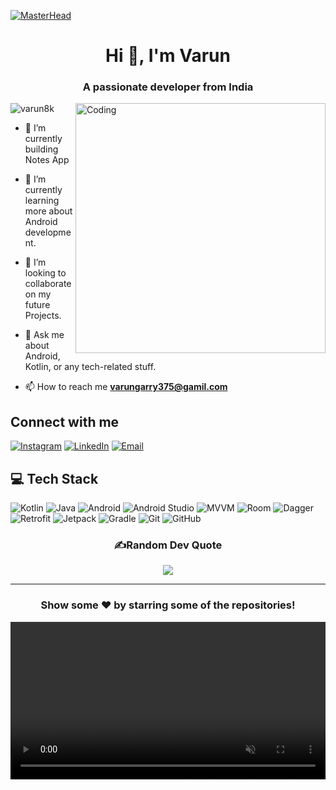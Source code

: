 [![MasterHead](https://mir-s3-cdn-cf.behance.net/project_modules/max_1200/54b6c068097599.5b50bca476b9b.gif)](https://varun8k.io)

<h1 align="center">Hi 👋, I'm Varun</h1>
<h3 align="center">A passionate developer from India</h3>
<img align="right" alt="Coding" width="400" src="https://c.tenor.com/2uyENRmiUt0AAAAC/coding.gif">
<p align="left"> <img src="https://komarev.com/ghpvc/?username=varun8k&label=Profile%20views&color=0e75b6&style=flat"
        alt="varun8k" /> </p>

- 🔭 I’m currently building Notes App
  
- 🌱 I’m currently learning more about Android development.
  
- 👯 I’m looking to collaborate on my future Projects.
  
- 💬 Ask me about Android, Kotlin, or any tech-related stuff.

- 📫 How to reach me **varungarry375@gamil.com**


<div></div>

## Connect with me

[![Instagram](https://img.shields.io/badge/Instagram-E4405F?style=for-the-badge&logo=instagram&logoColor=white)](https://www.instagram.com/varun_78/) [![LinkedIn](https://img.shields.io/badge/LinkedIn-0077B5?style=for-the-badge&logo=linkedin&logoColor=white)](https://www.linkedin.com/in/varun-garry-a67958289/) [![Email](https://img.shields.io/badge/Email-YourEmail?style=for-the-badge&logo=gmail&logoColor=white)](mailto:varungarry375@gmail.com)

<div></div>

## 💻 Tech Stack

![Kotlin](https://img.shields.io/badge/kotlin-%230095D5.svg?style=for-the-badge&logo=kotlin&logoColor=white)   ![Java](https://img.shields.io/badge/java-%23ED8B00.svg?style=for-the-badge&logo=java&logoColor=white) ![Android](https://img.shields.io/badge/Android-%3DDC84.svg?style=for-the-badge&logo=android&logoColor=white) ![Android Studio](https://img.shields.io/badge/Android%20Studio-%23000000.svg?style=for-the-badge&logo=android-studio&logoColor=white) ![MVVM](https://img.shields.io/badge/MVVM-%2300629E.svg?style=for-the-badge&logo=android&logoColor=white) ![Room](https://img.shields.io/badge/Room-424242?style=for-the-badge&logo=android&logoColor=white) ![Dagger](https://img.shields.io/badge/Dagger-FF0000?style=for-the-badge&logo=dagger&logoColor=white) ![Retrofit](https://img.shields.io/badge/Retrofit-%23000000.svg?style=for-the-badge&logo=Retrofit&logoColor=white)  ![Jetpack](https://img.shields.io/badge/Jetpack-%23000000.svg?style=for-the-badge&logo=android&logoColor=white) ![Gradle](https://img.shields.io/badge/Gradle-02303A.svg?style=for-the-badge&logo=Gradle&logoColor=white)  ![Git](https://img.shields.io/badge/git-%23F05033.svg?style=for-the-badge&logo=git&logoColor=white) ![GitHub](https://img.shields.io/badge/GitHub-%23121011.svg?style=for-the-badge&logo=github&logoColor=white)

<div align="center">

### ✍️Random Dev Quote
![](https://quotes-github-readme.vercel.app/api?type=horizontal&theme=vue)
</div>

---

<div align="center">


### Show some ❤️ by starring some of the repositories!
</div>

<video width="100%" height="auto" autoplay loop muted>
    <source src="https://mir-s3-cdn-cf.behance.net/project_modules/max_1200/54b6c068097599.5b50bca476b9b.gif" type="video/gif">
</video>
